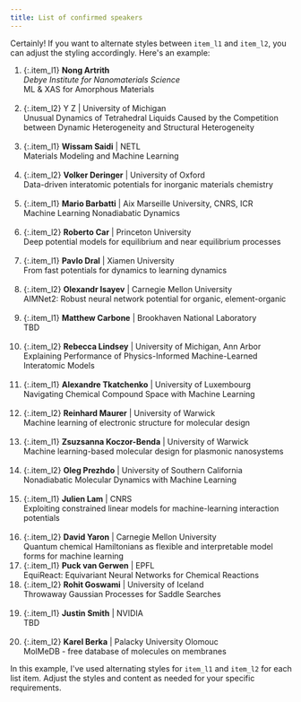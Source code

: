 ```yaml
---
title: List of confirmed speakers
---
```


<style>
  .item_l1 {
    font-size: 0.8em; 
    line-height: 150%; 
    border-radius: 10px; 
    padding: 4px;
    background-color: #6cc58d4d;
    margin-bottom: 10px;
    text-align: justify;
  }

  .item_l2 {
    font-size: 0.8em; 
    line-height: 150%; 
    border-radius: 10px; 
    padding: 4px;
    background-color: #e8dddc;
    margin-bottom: 5px;
  }
  .item_l3 {
    font-size: 0.6em; 
  }

</style>
<!-- {: style="font-size: 0.8em; line-height: 120%; border-radius: 10px; padding: 10px"} -->

Certainly! If you want to alternate styles between `item_l1` and `item_l2`, you can adjust the styling accordingly. Here's an example:

1. {:.item_l1} **Nong Artrith**  
   *Debye Institute for Nanomaterials Science*  
   ML & XAS for Amorphous Materials  
   <br> 
2. {:.item_l2} Y	Z | University of Michigan  
   Unusual Dynamics of Tetrahedral Liquids Caused by the Competition between Dynamic Heterogeneity and Structural Heterogeneity  
   <br>    
3. {:.item_l1} **Wissam Saidi** | NETL  
   Materials Modeling and Machine Learning  
   <br>
4. {:.item_l2} **Volker Deringer** | University of Oxford  
   Data-driven interatomic potentials for inorganic materials chemistry  
   <br>
5. {:.item_l1} **Mario Barbatti** | Aix Marseille University, CNRS, ICR  
   Machine Learning Nonadiabatic Dynamics  
   <br>
6. {:.item_l2} **Roberto Car** | Princeton University  
   Deep potential models for equilibrium and near equilibrium processes  
   <br>
7. {:.item_l1} **Pavlo Dral** | Xiamen University  
   From fast potentials for dynamics to learning dynamics  
   <br> 
8. {:.item_l2} **Olexandr Isayev** | Carnegie Mellon University  
   AIMNet2: Robust neural network potential for organic, element-organic  
   <br>
9. {:.item_l1} **Matthew Carbone** | Brookhaven National Laboratory  
   TBD  
   <br>
10. {:.item_l2} **Rebecca Lindsey** | University of Michigan, Ann Arbor  
    Explaining Performance of Physics-Informed Machine-Learned Interatomic Models  
    <br>
11. {:.item_l1} **Alexandre Tkatchenko** | University of Luxembourg  
    Navigating Chemical Compound Space with Machine Learning  
    <br>
12. {:.item_l2} **Reinhard Maurer** | University of Warwick  
    Machine learning of electronic structure for molecular design  
    <br>
13. {:.item_l1} **Zsuzsanna Koczor-Benda** | University of Warwick  
    Machine learning-based molecular design for plasmonic nanosystems  
    <br>
14. {:.item_l2} **Oleg Prezhdo** | University of Southern California  
    Nonadiabatic Molecular Dynamics with Machine Learning  
    <br>
15. {:.item_l1} **Julien Lam** | CNRS  
    Exploiting constrained linear models for machine-learning interaction potentials  
    <br>
16. {:.item_l2} **David Yaron** | Carnegie Mellon University  
    Quantum chemical Hamiltonians as flexible and interpretable model forms for machine learning
    <br>
17. {:.item_l1} **Puck van Gerwen** | EPFL  
    EquiReact: Equivariant Neural Networks for Chemical Reactions
    <br>
18. {:.item_l2} **Rohit Goswami** | University of Iceland  
    Throwaway Gaussian Processes for Saddle Searches  
    <br>
19. {:.item_l1} **Justin Smith** | NVIDIA  
    TBD  
    <br>
20. {:.item_l2} **Karel Berka** | Palacky University Olomouc  
    MolMeDB - free database of molecules on membranes 
    <br>

In this example, I've used alternating styles for `item_l1` and `item_l2` for each list item. Adjust the styles and content as needed for your specific requirements.
<!-- {: style="font-size: 0.8em; line-height: 120%; border-radius: 10px; padding: 10px"} -->
